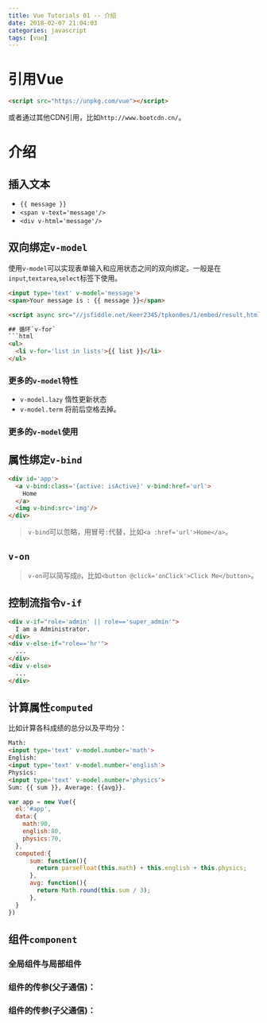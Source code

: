```yaml
---
title: Vue Tutorials 01 -- 介绍
date: 2018-02-07 21:04:03
categories: javascript
tags: [vue]
---
```

# 引用Vue
```html
<script src="https://unpkg.com/vue"></script>
```
或者通过其他CDN引用，比如`http://www.bootcdn.cn/`。

<!-- more -->

# 介绍
## 插入文本
- `{{ message }}`
- `<span v-text='message'/>`
- `<div v-html='message'/>`

## 双向绑定`v-model`
使用`v-model`可以实现表单输入和应用状态之间的双向绑定。一般是在`input`,`textarea`,`select`标签下使用。
```html
<input type='text' v-model='message'>
<span>Your message is : {{ message }}</span>

<script async src="//jsfiddle.net/keer2345/tpkon0es/1/embed/result,html,js,css/light/"></script>

## 循环`v-for`
```html
<ul>
  <li v-for='list in lists'>{{ list }}</li>
</ul>
```

<script async src="//jsfiddle.net/keer2345/tpkon0es/6/embed/result,html,js,css/light/"></script>

### 更多的`v-model`特性
- `v-model.lazy` 惰性更新状态
- `v-model.term` 将前后空格去掉。

### 更多的`v-model`使用
<script async src="//jsfiddle.net/keer2345/tpkon0es/12/embed/result,html,js,css/light/"></script>

## 属性绑定`v-bind`

```html
<div id='app'>
  <a v-bind:class='{active: isActive}' v-bind:href='url'>
    Home
  </a>
  <img v-bind:src='img'/>
</div>
```
> `v-bind`可以忽略，用冒号`:`代替，比如`<a :href='url'>Home</a>`。

## `v-on`

<script async src="//jsfiddle.net/keer2345/tpkon0es/10/embed/result,html,js,css/light/"></script>

> `v-on`可以简写成`@`，比如`<button @click='onClick'>Click Me</button>`。

## 控制流指令`v-if`
```html
<div v-if="role='admin' || role=='super_admin'">
  I am a Administrator.
</div>
<div v-else-if="role=='hr'">
  ...
</div>
<div v-else>
  ...
</div>
```

## 计算属性`computed`
比如计算各科成绩的总分以及平均分：
```html
Math:
<input type='text' v-model.number='math'>
English:
<input type='text' v-model.number='english'>
Physics:
<input type='text' v-model.number='physics'>
Sum: {{ sum }}, Average: {{avg}}.
```

```javascript
var app = new Vue({
  el:'#app',
  data:{
    math:90,
    english:80,
    physics:70,
  },
  computed:{
      sum: function(){
        return parseFloat(this.math) + this.english + this.physics;
      },
      avg: function(){
        return Math.round(this.sum / 3);
      },
  }
})
```

## 组件`component`
### 全局组件与局部组件

<script async src="//jsfiddle.net/keer2345/tpkon0es/14/embed/result,html,js,css/light/"></script>

### 组件的传参(父子通信)：
<script async src="//jsfiddle.net/keer2345/tpkon0es/15/embed/result,html,js,css/light/"></script>

### 组件的传参(子父通信)：
<script async src="//jsfiddle.net/keer2345/tpkon0es/18/embed/result,html,js,css/light/"></script>
